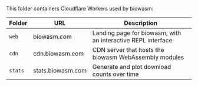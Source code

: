 This folder containers Cloudflare Workers used by biowasm:

| Folder | URL | Description |
|-|-|-|
| `web` | biowasm.com | Landing page for biowasm, with an interactive REPL interface |
| `cdn` | cdn.biowasm.com | CDN server that hosts the biowasm WebAssembly modules |
| `stats` | stats.biowasm.com | Generate and plot download counts over time |
